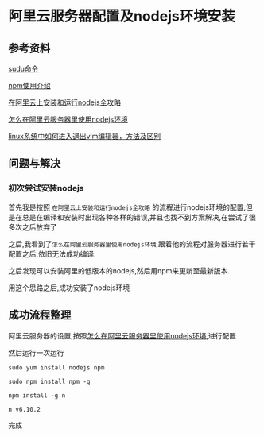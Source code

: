 # 阿里云服务器配置及nodejs环境安装

## 参考资料
[sudu命令](http://book.51cto.com/art/201204/327510.htm)

[npm使用介绍](http://www.runoob.com/nodejs/nodejs-npm.html)

[在阿里云上安装和运行nodejs全攻略](https://bbs.aliyun.com/read/146189.html)

[怎么在阿里云服务器里使用nodejs环境](https://zhidao.baidu.com/question/683200627681288692.html)

[linux系统中如何进入退出vim编辑器，方法及区别](http://jingyan.baidu.com/article/495ba8410ff14d38b30ede01.html)

## 问题与解决

### 初次尝试安装nodejs

首先我是按照 `在阿里云上安装和运行nodejs全攻略` 的流程进行nodejs环境的配置,但是在总是在编译和安装时出现各种各样的错误,并且也找不到方案解决,在尝试了很多次之后放弃了

之后,我看到了`怎么在阿里云服务器里使用nodejs环境`,跟着他的流程对服务器进行若干配置之后,依旧无法成功编译.

之后发现可以安装阿里的低版本的nodejs,然后用npm来更新至最新版本.

用这个思路之后,成功安装了nodejs环境

## 成功流程整理

阿里云服务器的设置,按照[怎么在阿里云服务器里使用nodejs环境](https://zhidao.baidu.com/question/683200627681288692.html),进行配置

然后运行一次运行

`sudo yum install nodejs npm`

`sudo npm install npm -g`

`npm install -g n`

`n v6.10.2`

完成